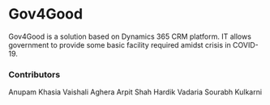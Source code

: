 # Gov4Good
Gov4Good is a solution based on Dynamics 365 CRM platform. IT allows government to provide some basic facility required amidst crisis in COVID-19.


### Contributors
Anupam Khasia
Vaishali Aghera
Arpit Shah
Hardik Vadaria
Sourabh Kulkarni

